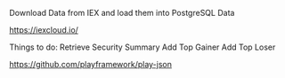 Download Data from IEX and load them into PostgreSQL Data

https://iexcloud.io/

Things to do:
Retrieve Security Summary
Add Top Gainer
Add Top Loser

https://github.com/playframework/play-json
